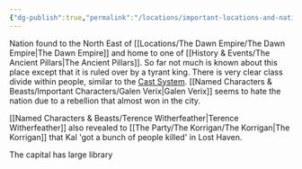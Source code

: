 ```yaml
---
{"dg-publish":true,"permalink":"/locations/important-locations-and-nations/lost-haven/"}
---
```


Nation found to the North East of [[Locations/The Dawn Empire/The Dawn Empire\|The Dawn Empire]] and home to one of [[History & Events/The Ancient Pillars\|The Ancient Pillars]]. So far not much is known about this place except that it is ruled over by a tyrant king. There is very clear class divide within people, similar to the [Cast System](https://en.wikipedia.org/wiki/Caste_system_in_India).  [[Named Characters & Beasts/Important Characters/Galen Verix\|Galen Verix]] seems to hate the nation due to a rebellion that almost won in the city.

[[Named Characters & Beasts/Terence Witherfeather\|Terence Witherfeather]] also revealed to [[The Party/The Korrigan/The Korrigan\|The Korrigan]] that  Kal 'got a bunch of people killed' in Lost Haven.

The capital has large library 



